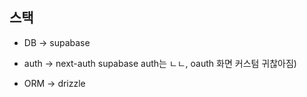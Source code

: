 ## 스택

- DB -> supabase

- auth -> next-auth supabase auth는 ㄴㄴ, oauth 화면 커스텀 귀찮아짐)

- ORM -> drizzle
